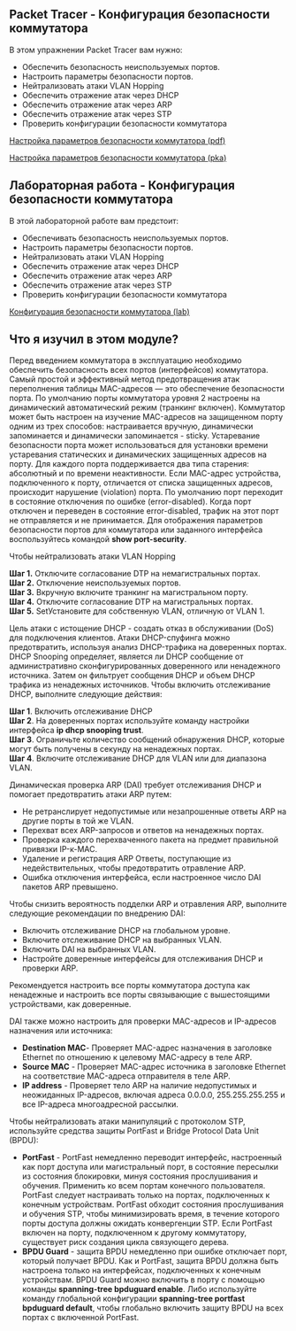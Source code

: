 <!-- 11.6.1 -->
## Packet Tracer - Конфигурация безопасности коммутатора

В этом упражнении Packet Tracer вам нужно:

* Обеспечить безопасность неиспользуемых портов.
* Настроить параметры безопасности портов.
* Нейтрализовать атаки VLAN Hopping
* Обеспечить отражение атак через DHCP
* Обеспечить отражение атак через ARP
* Обеспечить отражение атак через STP
* Проверить конфигурации безопасности коммутатора

[Настройка параметров безопасности коммутатора (pdf)](./assets/11.6.1-packet-tracer---switch-security-configuration_ru-RU.pdf)

[Настройка параметров безопасности коммутатора (pka)](./assets/11.6.1-packet-tracer---switch-security-configuration_ru-RU.pka)

<!-- 11.6.2 -->
## Лабораторная работа - Конфигурация безопасности коммутатора

В этой лабораторной работе вам предстоит:

* Обеспечивать безопасность неиспользуемых портов.
* Настроить параметры безопасности портов.
* Нейтрализовать атаки VLAN Hopping
* Обеспечить отражение атак через DHCP
* Обеспечить отражение атак через ARP
* Обеспечить отражение атак через STP
* Проверить конфигурации безопасности коммутатора

[Конфигурация безопасности коммутатора (lab)](./assets/11.6.2-lab---switch-security-configuration_ru-RU.pdf)

<!-- 11.6.3 -->
## Что я изучил в этом модуле?

Перед введением коммутатора в эксплуатацию необходимо обеспечить безопасность всех портов (интерфейсов) коммутатора. Самый простой и эффективный метод предотвращения атак переполнения таблицы MAC-адресов — это обеспечение безопасности порта. По умолчанию порты коммутатора уровня 2 настроены на динамический автоматический режим (транкинг включен). Коммутатор может быть настроен на изучение MAC-адресов на защищенном порту одним из трех способов: настраивается вручную, динамически запоминается и динамически запоминается - sticky. Устаревание безопасности порта может использоваться для установки времени устаревания статических и динамических защищенных адресов на порту. Для каждого порта поддерживается два типа старения: абсолютный и по времени неактивности. Если MAC-адрес устройства, подключенного к порту, отличается от списка защищенных адресов, происходит нарушение (violation) порта. По умолчанию порт переходит в состояние отключения по ошибке (error-disabled). Когда порт отключен и переведен в состояние error-disabled, трафик на этот порт не отправляется и не принимается. Для отображения параметров безопасности портов для коммутатора или заданного интерфейса воспользуйтесь командой **show port-security**.

Чтобы нейтрализовать атаки VLAN Hopping

**Шаг 1.** Отключите согласование DTP на немагистральных портах.  
**Шаг 2.** Отключение неиспользуемых портов.   
**Шаг 3.** Вкручную включите транкинг на магистральном порту.  
**Шаг 4.** Отключите согласование DTP на магистральных портах.  
**Шаг 5.** SetУстановите для собственную VLAN, отличную от VLAN 1.  

Цель атаки с истощение DHCP - создать отказ в обслуживании (DoS) для подключения клиентов. Атаки DHCP-спуфинга можно предотвратить, используя анализ DHCP-трафика на доверенных портах. DHCP Snooping определяет, является ли DHCP сообщение от административно сконфигурированных доверенного или ненадежного источника. Затем он фильтрует сообщения DHCP и объем DHCP трафика из ненадежных источников. Чтобы включить отслеживание DHCP, выполните следующие действия:

**Шаг 1**. Включить отслеживание DHCP  
**Шаг 2**. На доверенных портах используйте команду настройки интерфейса **ip dhcp snooping trust**.  
**Шаг 3**. Ограничьте количество сообщений обнаружения DHCP, которые могут быть получены в секунду на ненадежных портах.  
**Шаг 4**. Включите отслеживание DHCP для VLAN или для диапазона VLAN.

Динамическая проверка ARP (DAI) требует отслеживания DHCP и помогает предотвратить атаки ARP путем:

* Не ретранслирует недопустимые или незапрошенные ответы ARP на другие порты в той же VLAN.
* Перехват всех ARP-запросов и ответов на ненадежных портах.
* Проверка каждого перехваченного пакета на предмет правильной привязки IP-к-MAC.
* Удаление и регистрация ARP Ответы, поступающие из недействительных, чтобы предотвратить отравление ARP.
* Ошибка отключения интерфейса, если настроенное число DAI пакетов ARP превышено.

Чтобы снизить вероятность подделки ARP и отравления ARP, выполните следующие рекомендации по внедрению DAI:

* Включить отслеживание DHCP на глобальном уровне.
* Включите отслеживание DHCP на выбранных VLAN.
* Включить DAI на выбранных VLAN.
* Настройте доверенные интерфейсы для отслеживания DHCP и проверки ARP.

Рекомендуется настроить все порты коммутатора доступа как ненадежные и настроить все порты связывающие с вышестоящими устройствами, как доверенные.

DAI также можно настроить для проверки MAC-адресов и IP-адресов назначения или источника:

* **Destination MAC**- Проверяет MAC-адрес назначения в заголовке Ethernet по отношению к целевому MAC-адресу в теле ARP.
* **Source MAC** - Проверяет MAC-адрес источника в заголовке Ethernet на соответствие MAC-адреса отправителя в теле ARP.
* **IP address** - Проверяет тело ARP на наличие недопустимых и неожиданных IP-адресов, включая адреса 0.0.0.0, 255.255.255.255 и все IP-адреса многоадресной рассылки. 

Чтобы нейтрализовать атаки манипуляций с протоколом STP, используйте средства защиты PortFast и Bridge Protocol Data Unit (BPDU): 

* **PortFast** \- PortFast немедленно переводит интерфейс, настроенный как порт доступа или магистральный порт, в состояние пересылки из состояния блокировки, минуя состояния прослушивания и обучения. Применить ко всем портам конечного пользователя. PortFast следует настраивать только на портах, подключенных к конечным устройствам. PortFast обходит состояния прослушивания и обучения STP, чтобы минимизировать время, в течение которого порты доступа должны ожидать конвергенции STP. Если PortFast включен на порту, подключенном к другому коммутатору, существует риск создания цикла связующего дерева. 
* **BPDU Guard** \- защита BPDU немедленно при ошибке отключает порт, который получает BPDU. Как и PortFast, защита BPDU должна быть настроена только на интерфейсах, подключенных к конечным устройствам. BPDU Guard можно включить в порту с помощью команды **spanning-tree bpduguard enable**. Либо используйте команду глобальной конфигурации **spanning-tree portfast bpduguard default**, чтобы глобально включить защиту BPDU на всех портах с включенной PortFast. 

<!-- 11.6.4 -->
<!-- quiz -->
